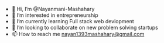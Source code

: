 - 👋 Hi, I’m @Nayanmani-Mashahary
- 👀 I’m interested in entrepreneurship
- 🌱 I’m currently learning Full stack web devlopment
- 💞️ I’m looking to collaborate on new problem solving startups
- 📫 How to reach me nayan1393mashahary@gmail.com

<!---
Nayanmani-Mashahary/Nayanmani-Mashahary is a ✨ special ✨ repository because its `README.md` (this file) appears on your GitHub profile.
You can click the Preview link to take a look at your changes.
--->
